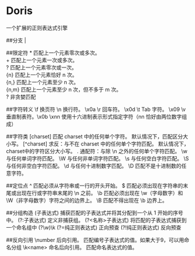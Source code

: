 # Doris
一个扩展的正则表达式引擎

##分支
|

##限定符
\*    匹配上一个元素零次或多次。  
\+    匹配上一个元素一次或多次。  
?     匹配上一个元素零次或一次。  
{n}   匹配上一个元素恰好 n 次。  
{n,}  匹配上一个元素至少 n 次。  
{n,m} 匹配上一个元素至少 n 次，但不多于 m 次。  
?     非贪婪匹配  

##字符转义
\f	换页符
\n	换行符。	\x0a 
\r	回车符。	\x0d 
\t	Tab 字符。	\x09 
\v	垂直制表符。\x0b 
\xnn 使用十六进制表示形式指定字符（nn 恰好由两位数字组成）

##字符类
[charset] 匹配 charset 中的任何单个字符。 默认情况下，匹配区分大小写。
[^charset] 求反：与不在 charset 中的任何单个字符匹配。 默认情况下，charset中的字符区分大小写。
. 通配符：与除 \n 之外的任何单个字符匹配。
\w 与任何单词字符匹配。
\W 与任何非单词字符匹配。
\s 与任何空白字符匹配。
\S 与任何非空白字符匹配。
\d 与任何十进制数字匹配。
\D 匹配不是十进制数的任意字符。

##定位点
^ 匹配必须从字符串或一行的开头开始。
$ 匹配必须出现在字符串的末尾或出现在行或字符串末尾的 \n 之前。
\b 匹配必须出现在 \w（字母数字）和 \W（非字母数字）字符之间的边界上。
\B 匹配不得出现在 \b 边界上。

##分组构造
(子表达式) 捕获匹配的子表达式并将其分配到一个从 1 开始的序号中。
(?:子表达式) 定义非捕获组。
(?<名称>子表达式) 将匹配的子表达式捕获到一个命名组中 (?<double>\w)\k<double>
(?=纯正则表达式) 正向预查	
(?!纯正则表达式)  反向预查

##反向引用
\number 后向引用。 匹配编号子表达式的值。如果大于9，可以用命名分组
\k\<name\> 命名后向引用。 匹配命名表达式的值。


